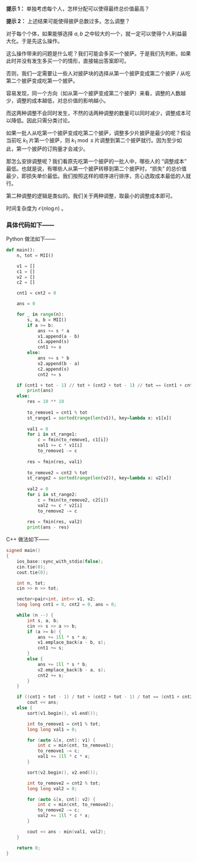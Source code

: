 **提示 1：** 单独考虑每个人，怎样分配可以使得最终总价值最高？

**提示 2：** 上述结果可能使得披萨总数过多。怎么调整？

对于每个个体，如果能够选择 $a, b$ 之中较大的一个，就一定可以使得个人利益最大化。于是先这么操作。

这么操作带来的问题是什么呢？我们可能会多买一个披萨。于是我们先判断。如果此时并没有发生多买一个的情形，直接输出答案即可。

否则，我们一定需要让一些人对披萨块的选择从第一个披萨变成第二个披萨 / 从吃第二个披萨变成吃第一个披萨。

容易发现，同一个方向（如从第一个披萨变成第二个披萨）来看，调整的人数越少，调整的成本越低，对总价值的影响越小。

而这两种调整不会同时发生，不然的话两种调整的数量可以同时减少，调整成本可以降低。因此只需分类讨论。

如果一批人从吃第一个披萨变成吃第二个披萨，调整多少片披萨是最少的呢？假设当前吃 $k_1$ 片第一个披萨，则 $k_1\bmod s$ 片调整到第二个披萨就行。因为至少如此，第一个披萨的订购量才会减少。

那怎么安排调整呢？我们看原先吃第一个披萨的一批人中，哪些人的 “调整成本” 最低。也就是说，有哪些人从第一个披萨转移到第二个披萨时，“损失” 的总价值最少，即损失单价最低。我们按照这样的顺序进行排序，贪心选取成本最低的人就行。

第二种调整的逻辑是类似的。我们关于两种调整，取最小的调整成本即可。

时间复杂度为 $\mathcal{O}(n\log n)$ 。

### 具体代码如下——

Python 做法如下——

```Python []
def main():
    n, tot = MII()

    v1 = []
    c1 = []
    v2 = []
    c2 = []

    cnt1 = cnt2 = 0

    ans = 0

    for _ in range(n):
        s, a, b = MII()
        if a >= b:
            ans += s * a
            v1.append(a - b)
            c1.append(s)
            cnt1 += s
        else:
            ans += s * b
            v2.append(b - a)
            c2.append(s)
            cnt2 += s

    if (cnt1 + tot - 1) // tot + (cnt2 + tot - 1) // tot == (cnt1 + cnt2 + tot - 1) // tot:
        print(ans)
    else:
        res = 10 ** 10
        
        to_remove1 = cnt1 % tot
        st_range1 = sorted(range(len(v1)), key=lambda x: v1[x])
        
        val1 = 0
        for i in st_range1:
            c = fmin(to_remove1, c1[i])
            val1 += c * v1[i]
            to_remove1 -= c
        
        res = fmin(res, val1)
        
        to_remove2 = cnt2 % tot
        st_range2 = sorted(range(len(v2)), key=lambda x: v2[x])
        
        val2 = 0
        for i in st_range2:
            c = fmin(to_remove2, c2[i])
            val2 += c * v2[i]
            to_remove2 -= c
        
        res = fmin(res, val2)
        print(ans - res)
```

C++ 做法如下——

```cpp []
signed main()
{
    ios_base::sync_with_stdio(false);
    cin.tie(0);
    cout.tie(0);

    int n, tot;
    cin >> n >> tot;

    vector<pair<int, int>> v1, v2;
    long long cnt1 = 0, cnt2 = 0, ans = 0;

    while (n --) {
        int s, a, b;
        cin >> s >> a >> b;
        if (a >= b) {
            ans += 1ll * s * a;
            v1.emplace_back(a - b, s);
            cnt1 += s;
        }
        else {
            ans += 1ll * s * b;
            v2.emplace_back(b - a, s);
            cnt2 += s;
        }
    }

    if ((cnt1 + tot - 1) / tot + (cnt2 + tot - 1) / tot == (cnt1 + cnt2 + tot - 1) / tot)
        cout << ans;
    else {
        sort(v1.begin(), v1.end());

        int to_remove1 = cnt1 % tot;
        long long val1 = 0;

        for (auto &[x, cnt]: v1) {
            int c = min(cnt, to_remove1);
            to_remove1 -= c;
            val1 += 1ll * c * x;
        }

        sort(v2.begin(), v2.end());

        int to_remove2 = cnt2 % tot;
        long long val2 = 0;

        for (auto &[x, cnt]: v2) {
            int c = min(cnt, to_remove2);
            to_remove2 -= c;
            val2 += 1ll * c * x;
        }

        cout << ans - min(val1, val2);
    }

    return 0;
}
```
